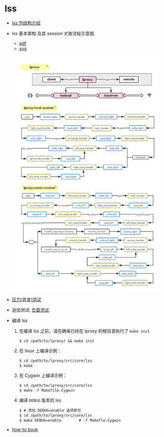 # lss

* [lss 包结构介绍](./pack.md)

* lss 基本架构 及其 session 大致流程示意图.

	* [pdf](./lproxy.pdf) 
	* [svg](./lproxy.svg)
	
	![lproxy](./lproxy.png)

* [压力(并发)测试](./StressTesting.md)

* 追加测试: [负载测试](./LoadTesting.md)

* 编译 lss

	1. 在编译 lss 之前，请先确保已经在 lproxy 的根目录执行了 `make init`.

		```shell
		$ cd /path/to/lproxy/ && make init
		```

	2. 在 linux 上编译示例：

		```shell
		$ cd /path/to/lproxy/src/core/lss
		$ make
		```

	3. 在 Cygwin 上编译示例：

		```shell
		$ cd /path/to/lproxy/src/core/lss
		$ make -f Makefile.Cygwin
		```

	4. 编译 `DEBUG` 版本的 lss

		```shell
		$ # 添加 DEBUG=enable 选项即可
		$ cd /path/to/lproxy/src/core/lss
		$ make DEBUG=enable        # -f Makefle.Cygwin
		```
* [how-to book](../../src/core/lss/HOWTO)